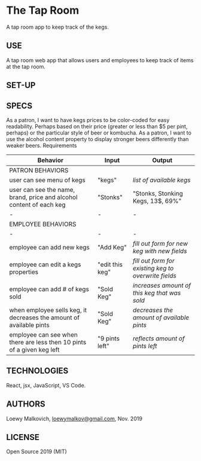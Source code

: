 # The Tap Room

A tap room app to keep track of the kegs. 

## USE

A tap room web app that allows users and employees to keep track of items at the tap room. 

## SET-UP

## SPECS






As a patron, I want to have kegs prices to be color-coded for easy readability. Perhaps based on their price (greater or less than $5 per pint, perhaps) or the particular style of beer or kombucha.
As a patron, I want to use the alcohol content property to display stronger beers differently than weaker beers.
Requirements

| Behavior | Input | Output |
|-|-|-|
| PATRON BEHAVIORS|
| user can see menu of kegs | "kegs" | _list of available kegs_ |
| user can see the name, brand, price and alcohol content of each keg | "Stonks" | "Stonks, Stonking Kegs, 13$, 69%" |
|-|-|-|
| EMPLOYEE BEHAVIORS |
|-|-|-|
| employee can add new kegs | "Add Keg" | _fill out form for new keg with new fields_ |
| employee can edit a kegs properties | "edit this keg" | _fill out form for existing keg to overwrite fields_ |
| employee can add # of kegs sold | "Sold Keg" | _increases amount of this keg that was sold_ |
| when employee sells keg, it decreases the amount of available pints | "Sold Keg" | _decreases the amount of available pints_ |
| employee can see when there are less then 10 pints of a given keg left | "9 pints left" | _reflects amount of pints left_ |



## TECHNOLOGIES

React, jsx, JavaScript, VS Code. 

## AUTHORS

Loewy Malkovich, loewymalkov@gmail.com, Nov. 2019

## LICENSE

Open Source 2019 (MIT)

